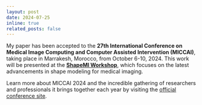 ```yaml
---
layout: post
date: 2024-07-25
inline: true
related_posts: false
---
```


My paper has been accepted to the **27th International Conference on Medical Image Computing and Computer Assisted Intervention (MICCAI)**, taking place in Marrakesh, Morocco, from October 6-10, 2024. This work will be presented at the **[ShapeMI Workshop](https://shapemi.github.io/)**, which focuses on the latest advancements in shape modeling for medical imaging. 

Learn more about MICCAI 2024 and the incredible gathering of researchers and professionals it brings together each year by visiting the [official conference site](https://conferences.miccai.org/2024/en/default.asp).
